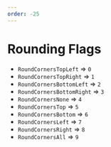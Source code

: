 ```yaml
---
order: -25
---
```


# Rounding Flags

- `RoundCornersTopLeft` => `0`
- `RoundCornersTopRight` => `1`
- `RoundCornersBottomLeft` => `2`
- `RoundCornersBottomRight` => `3`
- `RoundCornersNone` => `4`
- `RoundCornersTop` => `5`
- `RoundCornersBottom` => `6`
- `RoundCornersLeft` => `7`
- `RoundCornersRight` => `8`
- `RoundCornersAll` => `9`